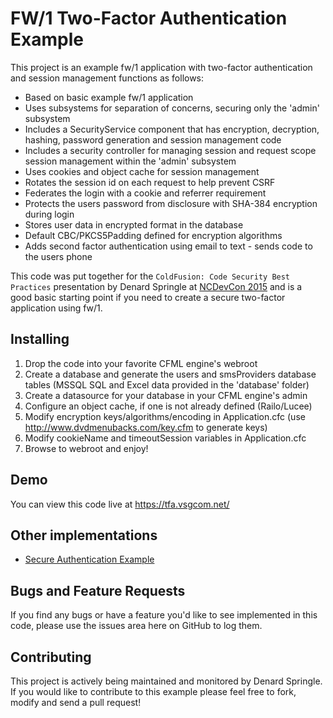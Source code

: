 # FW/1 Two-Factor Authentication Example

This project is an example fw/1 application with two-factor authentication and session management functions as follows:

* Based on basic example fw/1 application
* Uses subsystems for separation of concerns, securing only the 'admin' subsystem
* Includes a SecurityService component that has encryption, decryption, hashing, password generation and session management code
* Includes a security controller for managing session and request scope session management within the 'admin' subsystem
* Uses cookies and object cache for session management
* Rotates the session id on each request to help prevent CSRF
* Federates the login with a cookie and referrer requirement
* Protects the users password from disclosure with SHA-384 encryption during login
* Stores user data in encrypted format in the database
* Default CBC/PKCS5Padding defined for encryption algorithms
* Adds second factor authentication using email to text - sends code to the users phone

This code was put together for the `ColdFusion: Code Security Best Practices` presentation by Denard Springle at [NCDevCon 2015](http://www.ncdevcon.com) and is a good basic starting point if you need to create a secure two-factor application using fw/1.

## Installing

1. Drop the code into your favorite CFML engine's webroot
2. Create a database and generate the users and smsProviders database tables (MSSQL SQL and Excel data provided in the 'database' folder)
3. Create a datasource for your database in your CFML engine's admin
4. Configure an object cache, if one is not already defined (Railo/Lucee)
5. Modify encryption keys/algorithms/encoding in Application.cfc (use http://www.dvdmenubacks.com/key.cfm to generate keys)
6. Modify cookieName and timeoutSession variables in Application.cfc
7. Browse to webroot and enjoy!

## Demo

You can view this code live at https://tfa.vsgcom.net/

## Other implementations

* [Secure Authentication Example](https://github.com/ddspringle/framework-one-secure-auth)

## Bugs and Feature Requests

If you find any bugs or have a feature you'd like to see implemented in this code, please use the issues area here on GitHub to log them.

## Contributing

This project is actively being maintained and monitored by Denard Springle. If you would like to contribute to this example please feel free to fork, modify and send a pull request!
